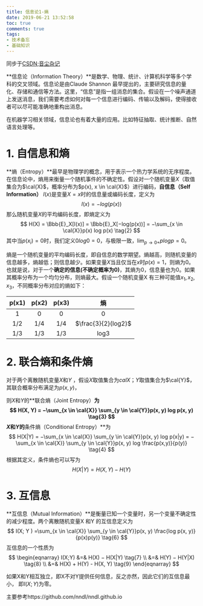 ```yaml
---
title: 信息论1-熵
date: 2019-06-21 13:52:58
toc: true
comments: true
tags:
- 技术备忘
- 基础知识
---
```


同步于[CSDN](https://blog.csdn.net/buracag_mc);[音尘杂记](https://www.runblog.online/)

**信息论（Information Theory）**是数学、物理、统计、计算机科学等多个学科的交叉领域。信息论是由Claude Shannon 最早提出的，主要研究信息的量化、存储和通信等方法。这里，“信息”是指一组消息的集合。假设在一个噪声通道上发送消息，我们需要考虑如何对每一个信息进行编码、传输以及解码，使得接收者可以尽可能准确地重构出消息。

在机器学习相关领域，信息论也有着大量的应用。比如特征抽取、统计推断、自然语言处理等。

<!--more-->



# 1. 自信息和熵

**熵（Entropy）**最早是物理学的概念，用于表示一个热力学系统的无序程度。在信息论中，熵用来衡量一个随机事件的不确定性。假设对一个随机变量$X$（取值集合为$\cal{X}$，概率分布为$p(x), x \in \cal{X}$）进行编码，**自信息（Self Information）** $I(x)$是变量$X = x$时的信息量或编码长度，定义为
$$
I(x) = −log(p(x)) \tag{1}
$$
那么随机变量$X$的平均编码长度，即熵定义为
$$
H(X) = \Bbb{E}_X[I(x)] = \Bbb{E}_X[−log(p(x))] = −\sum_{x \in \cal{X}}p(x) log p(x) \tag{2}
$$
其中当$p(x_i) = 0$时，我们定义$0 log 0 = 0$，与极限一致，$\lim_{p\to 0+} p log p = 0$。

熵是一个随机变量的平均编码长度，即自信息的数学期望。熵越高，则随机变量的信息越多，熵越低；则信息越少。如果变量$X$当且仅当在$x$时$p(x) = 1$，则熵为0。也就是说，对于一个**确定的信息(不确定概率为0)**，其熵为0，信息量也为0。如果其概率分布为一个均匀分布，则熵最大。假设一个随机变量X 有三种可能值$x_1, x_2, x_3$，不同概率分布对应的熵如下：

| p(x1) | p(x2) | p(x3) |         熵          |
| :---: | :---: | :---: | :-----------------: |
|   1   |   0   |   0   |          0          |
|  1/2  |  1/4  |  1/4  | $\frac{3}{2}(log2)$ |
|  1/3  |  1/3  |  1/3  |        log3         |



# 2. 联合熵和条件熵

对于两个离散随机变量$X$和$Y$ ，假设$X$取值集合为$cal{X}$；$Y$取值集合为$\cal{Y}$，其联合概率分布满足为$p(x, y)$，

则$X$和$Y$的**联合熵（Joint Entropy）**为
$$
H(X, Y) = −\sum_{x \in \cal{X}} \sum_{y \in \cal{Y}}p(x, y) log p(x, y) \tag{3}
$$
$X$和$Y$的**条件熵（Conditional Entropy）**为
$$
H(X|Y) = −\sum_{x \in \cal{X}} \sum_{y \in \cal{Y}}p(x, y) log p(x|y) = −\sum_{x \in \cal{X}} \sum_{y \in \cal{Y}}p(x, y) log \frac{p(x,y)}{p(y)} \tag{4}
$$
根据其定义，条件熵也可以写为
$$
H(X|Y) = H(X, Y) − H(Y) \tag{5}
$$


# 3. 互信息

**互信息（Mutual Information）**是衡量已知一个变量时，另一个变量不确定性的减少程度。两个离散随机变量X 和Y 的互信息定义为
$$
I(X; Y ) =\sum_{x \in \cal{X}} \sum_{y \in \cal{Y}}p(x, y) \frac{log p(x, y)}{p(x)p(y)} \tag{6}
$$
互信息的一个性质为
$$
\begin{eqnarray}
I(X;Y) &=& H(X) − H(X|Y) \tag{7} \\
&=& H(Y) − H(Y|X) \tag{8} \\
&=& H(X) + H(Y) - H(X, Y) \tag{9}
\end{eqnarray}
$$

如果X和Y相互独立，即X不对Y提供任何信息，反之亦然，因此它们的互信息最小， 即$I(X;Y)$为零。

主要参考https://github.com/nndl/nndl.github.io

